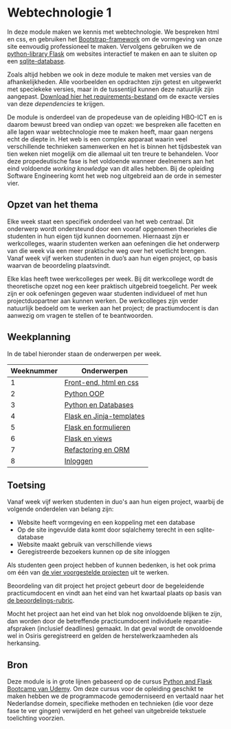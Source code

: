 # Webtechnologie 1

In deze module maken we kennis met webtechnologie. We bespreken html en css, en gebruiken het [Bootstrap-framework](https://getbootstrap.com/) om de vormgeving van onze site eenvoudig professioneel te maken. Vervolgens gebruiken we de [python-library Flask](https://flask.palletsprojects.com/en/2.0.x/) om websites interactief te maken en aan te sluiten op een [sqlite-database](https://sqlite.org/index.html).

Zoals altijd hebben we ook in deze module te maken met versies van de afhankelijkheden. Alle voorbeelden en opdrachten zijn getest en uitgewerkt met speciekeke versies, maar in de tussentijd kunnen deze natuurlijk zijn aangepast. [Download hier het requirements-bestand](bestanden/requirements.txt) om de exacte versies van deze *dependencies* te krijgen.

De module is onderdeel van de propedeuse van de opleiding HBO-ICT en is daarom bewust breed van ondiep van opzet: we bespreken alle facetten en alle lagen waar webtechnologie mee te maken heeft, maar gaan nergens echt de diepte in. Het web is een complex apparaat waarin veel verschillende technieken samenwerken en het is binnen het tijdsbestek van tien weken niet mogelijk om die allemaal uit ten treure te behandelen. Voor deze propedeutische fase is het voldoende wanneer deelnemers aan het eind voldoende <i>working knowledge</i> van dit alles hebben. Bij de opleiding Software Engineering komt het web nog uitgebreid aan de orde in semester vier.


## Opzet van het thema

Elke week staat een specifiek onderdeel van het web centraal. Dit onderwerp wordt ondersteund door een vooraf opgenomen theorieles die studenten in hun eigen tijd kunnen doornemen. Hiernaast zijn er werkcolleges, waarin studenten werken aan oefeningen die het onderwerp van die week via een meer praktische weg over het voetlicht brengen. Vanaf week vijf werken studenten in duo’s aan hun eigen project, op basis waarvan de beoordeling plaatsvindt.

Elke klas heeft twee werkcolleges per week. Bij dit werkcollege wordt de theoretische opzet nog een keer praktisch uitgebreid toegelicht. Per week zijn er ook oefeningen gegeven waar studenten individueel of met hun projectduopartner aan kunnen werken. De werkcolleges zijn verder natuurlijk bedoeld om te werken aan het project; de practiumdocent is dan aanwezig om vragen te stellen of te beantwoorden.


## Weekplanning

In de tabel hieronder staan de onderwerpen per week.

Weeknummer | Onderwerpen
---|---
1 | [Front-end, html en css](week1/1.html/html-deel1.md)
2 | [Python OOP](week2/oop-deel1.md)
3 | [Python en Databases](week3/sql-deel1.md)
4 | [Flask en Jinja-templates](week4/flask-deel1.md)
5 | [Flask en formulieren](week5/flask-forms-deel1.md)
6 | [Flask en views](week6/flask-views-deel1.md)
7 | [Refactoring en ORM](week7/flask-applicaties-deel1.md)
8 | [Inloggen](week8/user-authentication-deel1.md)

## Toetsing

Vanaf week vijf werken studenten in duo's aan hun eigen project, waarbij de volgende onderdelen van belang zijn:

- Website heeft vormgeving en een koppeling met een database
- Op de site ingevulde data komt door sqlalchemy terecht in een sqlite-database
- Website maakt gebruik van verschillende views
- Geregistreerde bezoekers kunnen op de site inloggen

Als studenten geen project hebben of kunnen bedenken, is het ook prima om één van [de vier voorgestelde projecten](projecten/index.md) uit te werken. 

Beoordeling van dit project het project gebeurt door de begeleidende practicumdocent en vindt aan het eind van het kwartaal plaats op basis van [de beoordelings-rubric](rubrics_webtech.html).

Mocht het project aan het eind van het blok nog onvoldoende blijken te zijn, dan worden door de betreffende practicumdocent individuele reparatie-afspraken (inclusief deadlines) gemaakt. In dat geval wordt de onvoldoende wel in Osiris geregistreerd en gelden de herstelwerkzaamheden als herkansing.

## Bron

Deze module is in grote lijnen gebaseerd op de cursus [Python and Flask Bootcamp van Udemy](https://www.udemy.com/course/python-and-flask-bootcamp-create-websites-using-flask/). Om deze cursus voor de opleiding geschikt te maken hebben we de programmacode gemoderniseerd en vertaald naar het Nederlandse domein, specifieke methoden en technieken (die voor deze fase te ver gingen) verwijderd en het geheel van uitgebreide tekstuele toelichting voorzien.